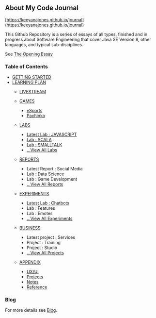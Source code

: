 ## About My Code Journal

[https://keeyanajones.github.io/journal](https://keeyanajones.github.io/journal)

This Github Repository is a series of essays of all types, finished and in progress about Software Engineering that cover Java SE Version 8, other languages, and typical sub-disciplines.

See [The Opening Essay](https://keeyanajones.github.io/Journal/opening-essay)

### Table of Contents
- [GETTING STARTED](https://keeyanajones.github.io/Journal/getting-started/index.html)
- [LEARNING PLAN](https://keeyanajones.github.io/Journal/learning-plan/index.html)
  + [LIVESTREAM](https://keeyanajones.github.io/Journal/livestream/index.html)
  + [GAMES](https://keeyanajones.github.io/Journal/gaming/index.html)
    - [eSports](https://keeyanajones.github.io/Journal/esports/index.html)
    - [Pachinko](https://keeyanajones.github.io/Journal/pachinko/index.html)
  + [LABS](https://keeyanajones.github.io/Journal/labs/index.html)
    - [Latest Lab : JAVASCRIPT](https://keeyanajones.github.io/Journal/labs/lab1.html)
    - [Lab : SCALA](https://keeyanajones.github.io/Journal/labs/lab2.html)
    - [Lab : SMALLTALK](https://keeyanajones.github.io/Journal/labs/lab3.html)
    - [...View All Labs](https://keeyanajones.github.io/Journal/labs/index.html)
  + [REPORTS](https://keeyanajones.github.io/Journal/field-reports/index.html)
    - Latest Report : Social Media
    - Lab : Data Science
    - Lab : Game Development
    - [...View All Reports](https://keeyanajones.github.io/Journal/field-reports/index.html)
  + [EXPERIMENTS](https://keeyanajones.github.io/Journal/experiments/index.html)
    - [Latest Lab : Chatbots](https://keeyanajones.github.io/Journal/experiments/experiment1.html)
    - Lab : Features
    - Lab : Emotes
    - [...View All Experiments](https://keeyanajones.github.io/Journal/experiments/index.html)
  + [BUSINESS](https://keeyanajones.github.io/Journal/business/index.html)
    - Latest project : Services
    - Project : Training
    - Project : Studio
    - [...View All Projects](https://keeyanajones.github.io/Journal/business/index.html)
    
  + [APPENDIX](https://keeyanajones.github.io/Journal/appendix/index.html)
    - [UX/UI](https://keeyanajones.github.io/Journal/appendix-ux/index.html)
    - [Projects](https://keeyanajones.github.io/Journal/appendix-projects/index.html)
    - [Notes](https://keeyanajones.github.io/Journal/appendix-notes/index.html)
    - [Reference](https://keeyanajones.github.io/Journal/appendix-references/index.html)

### Blog
For more details see [Blog](https://keeyanajones.github.io/website/).
